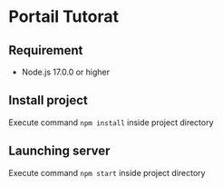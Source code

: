 # Portail Tutorat

## Requirement 

- Node.js 17.0.0 or higher

## Install project 

Execute command `npm install` inside project directory

## Launching server

Execute command `npm start` inside project directory
